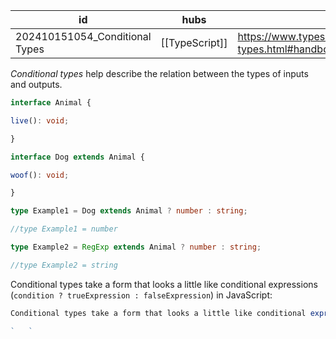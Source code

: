 
| id                             | hubs           | source                                                                                 |
| ------------------------------ | -------------- | -------------------------------------------------------------------------------------- |
| 202410151054_Conditional Types | [[TypeScript]] | https://www.typescriptlang.org/docs/handbook/2/conditional-types.html#handbook-content |
_Conditional types_ help describe the relation between the types of inputs and outputs.
```ts
interface Animal {

live(): void;

}

interface Dog extends Animal {

woof(): void;

}

type Example1 = Dog extends Animal ? number : string;

//type Example1 = number

type Example2 = RegExp extends Animal ? number : string;

//type Example2 = string
```
Conditional types take a form that looks a little like conditional expressions (`condition ? trueExpression : falseExpression`) in JavaScript:
```ts
Conditional types take a form that looks a little like conditional expressions (`condition ? trueExpression : falseExpression`) in JavaScript:

`   `
```
`   `